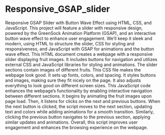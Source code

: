 # Responsive_GSAP_slider
 Responsive GSAP Slider with Button Wave Effect using HTML, CSS, and JavaScript. This project will feature a slider with responsive design, powered by the GreenSock Animation Platform (GSAP), and an interactive button wave effect to enhance user engagement.
We’ll keep it sleek and modern, using HTML to structure the slider, CSS for styling and responsiveness, and JavaScript with GSAP for animations and the button wave effect.
This HTML document creates a webpage with a responsive slider displaying fruit images. It includes buttons for navigation and utilizes external CSS and JavaScript libraries for styling and animations. The slider sections contain images of different fruits.
This CSS file makes the webpage look good. It sets up fonts, colors, and spacing. It styles buttons and images, making sure they fit nicely on the page. It also adjusts everything to look good on different screen sizes.
This JavaScript code enhances the webpage’s functionality by enabling interactive navigation between different sections. It begins by animating the fruit images upon page load. Then, it listens for clicks on the next and previous buttons. When the next button is clicked, the script moves to the next section, updating text and colors while adding animations for a smooth transition. Similarly, clicking the previous button navigates to the previous section, applying similar updates and animations. Overall, this script improves user engagement and enhances the browsing experience on the webpage.
